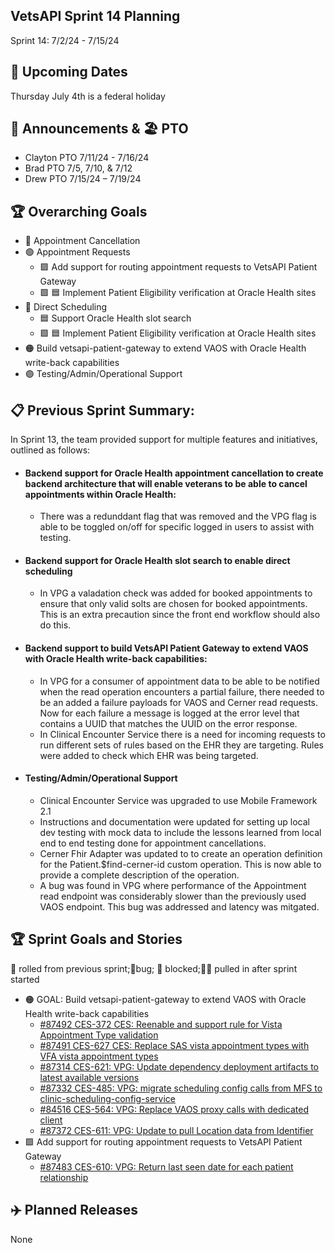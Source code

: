 ## VetsAPI Sprint 14 Planning
Sprint 14: 7/2/24 - 7/15/24

## 📅 Upcoming Dates
Thursday July 4th is a federal holiday 

## 📣 Announcements & 🏖️ PTO
* Clayton PTO 7/11/24 - 7/16/24
* Brad PTO 7/5, 7/10, & 7/12
* Drew PTO 7/15/24 – 7/19/24

## 🏆 Overarching Goals
* 🔴 Appointment Cancellation
* 🟢 Appointment Requests
  * 🟩 Add support for routing appointment requests to VetsAPI Patient Gateway
  * 🟩 🟦 Implement Patient Eligibility verification at Oracle Health sites 
* 🔵 Direct Scheduling
  * 🟦 Support Oracle Health slot search
  *  🟩 🟦 Implement Patient Eligibility verification at Oracle Health sites
* 🟠 Build vetsapi-patient-gateway to extend VAOS with Oracle Health write-back capabilities
* 🟣 Testing/Admin/Operational Support
 
## 📋 Previous Sprint Summary:
In Sprint 13, the team provided support for multiple features and initiatives, outlined as follows:
* #### Backend support for Oracle Health appointment cancellation to create backend architecture that will enable veterans to be able to cancel appointments within Oracle Health:
   * There was a redunddant flag that was removed and the VPG flag is able to be toggled on/off for specific logged in users to assist with testing. 
* #### Backend support for Oracle Health slot search to enable direct scheduling 
   * In VPG a valadation check was added for booked appointments to ensure that only valid solts are chosen for booked appointments. This is an extra precaution since the front end workflow should also do this.  

* #### Backend support to build VetsAPI Patient Gateway to extend VAOS with Oracle Health write-back capabilities: 
   * In VPG for a consumer of appointment data to be able to be notified when the read operation encounters a partial failure, there needed to be an added a failure payloads for VAOS and Cerner read requests. Now for each failure a message is logged at the error level that contains a UUID that matches the UUID on the error response.
   * In Clinical Encounter Service there is a need for incoming requests to run different sets of rules based on the EHR they are targeting. Rules were added to check which EHR was being targeted. 
   
 * #### Testing/Admin/Operational Support
   * Clinical Encounter Service was upgraded to use Mobile Framework 2.1
   * Instructions and documentation were updated for setting up local dev testing with mock data to include the lessons learned from local end to end testing done for appointment cancellations. 
   * Cerner Fhir Adapter was updated to to create an operation definition for the Patient.$find-cerner-id custom operation. This is now able to provide a complete description of the operation. 
   * A bug was found in VPG where performance of the Appointment read endpoint was considerably slower than the previously used VAOS endpoint. This bug was addressed and latency was mitgated. 

## 🏆 Sprint Goals and Stories
🚧 rolled from previous sprint;🐞bug; 🚫 blocked;🧗‍♀️ pulled in after sprint started 
* 🟠 GOAL: Build vetsapi-patient-gateway to extend VAOS with Oracle Health write-back capabilities
  * [#87492 CES-372 CES: Reenable and support rule for Vista Appointment Type validation](https://app.zenhub.com/workspaces/appointments-oracle-health-integration-65a6e99ea522640e4d09393b/issues/gh/department-of-veterans-affairs/va.gov-team/87492)
  * [#87491 CES-627 CES: Replace SAS vista appointment types with VFA vista appointment types](https://app.zenhub.com/workspaces/appointments-oracle-health-integration-65a6e99ea522640e4d09393b/issues/gh/department-of-veterans-affairs/va.gov-team/87491)
  * [#87314 CES-621: VPG: Update dependency deployment artifacts to latest available versions](https://app.zenhub.com/workspaces/appointments-oracle-health-integration-65a6e99ea522640e4d09393b/issues/gh/department-of-veterans-affairs/va.gov-team/87314)
  * [#87332 CES-485: VPG: migrate scheduling config calls from MFS to clinic-scheduling-config-service](https://app.zenhub.com/workspaces/appointments-oracle-health-integration-65a6e99ea522640e4d09393b/issues/gh/department-of-veterans-affairs/va.gov-team/87332)
  * [#84516 CES-564: VPG: Replace VAOS proxy calls with dedicated client](https://app.zenhub.com/workspaces/appointments-oracle-health-integration-65a6e99ea522640e4d09393b/issues/gh/department-of-veterans-affairs/va.gov-team/84516)
  * [#87372 CES-611: VPG: Update to pull Location data from Identifier](https://app.zenhub.com/workspaces/appointments-oracle-health-integration-65a6e99ea522640e4d09393b/issues/gh/department-of-veterans-affairs/va.gov-team/87372)
* 🟩 Add support for routing appointment requests to VetsAPI Patient Gateway
  * [#87483 CES-610: VPG: Return last seen date for each patient relationship](https://app.zenhub.com/workspaces/appointments-oracle-health-integration-65a6e99ea522640e4d09393b/issues/gh/department-of-veterans-affairs/va.gov-team/87483) 


## ✈️ Planned Releases
None
